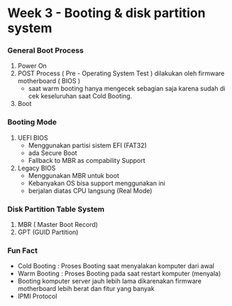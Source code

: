 # Week 3 - Booting & disk partition system

### General Boot Process
1. Power On
2. POST Process ( Pre - Operating System Test ) dilakukan oleh firmware motherboard ( BIOS )
    * saat warm booting hanya mengecek sebagian saja karena sudah di cek keseluruhan saat Cold Booting.
3. Boot

### Booting Mode
1. UEFI BIOS
    * Menggunakan partisi sistem EFI (FAT32)
    * ada Secure Boot
    * Fallback to MBR as compability Support 
2. Legacy BIOS
    * Menggunakan MBR untuk boot
    * Kebanyakan OS bisa support menggunakan ini
    * berjalan diatas CPU langsung (Real Mode)

### Disk Partition Table System
1. MBR ( Master Boot Record)
2. GPT (GUID Partition)

### Fun Fact
* Cold Booting : Proses Booting saat menyalakan komputer dari awal
* Warm Booting : Proses Booting pada saat restart komputer (menyala)
* Booting komputer server jauh lebih lama dikarenakan firmware motherboard lebih berat dan fitur yang banyak
* IPMI Protocol


